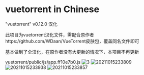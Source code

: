 # vuetorrent in Chinese
"vuetorrent" v0.12.0 汉化



此项目为vuetorrent汉化文件，需配合原作者https://github.com/WDaan/VueTorrent皮肤包，覆盖同名文件即可

基本做到了全汉化，在原作者没有大更新的情况下，本项目不再更新



vuetorrent/public/js/app.ff10e7b0.js
![3](https://user-images.githubusercontent.com/49085711/137514953-7b8deb59-26e8-455b-9dce-39fc2a5e02d1.png)
![20211015233809](https://user-images.githubusercontent.com/49085711/137514958-0fa76054-d337-4162-8441-fa4d56353003.png)
![20211015233938](https://user-images.githubusercontent.com/49085711/137514963-bbce0e9c-67ce-4a9c-bbb5-859c0373a246.png)
![20211015233857](https://user-images.githubusercontent.com/49085711/137514969-db48e1d0-0d49-440c-838d-bdc268f45f08.png)
